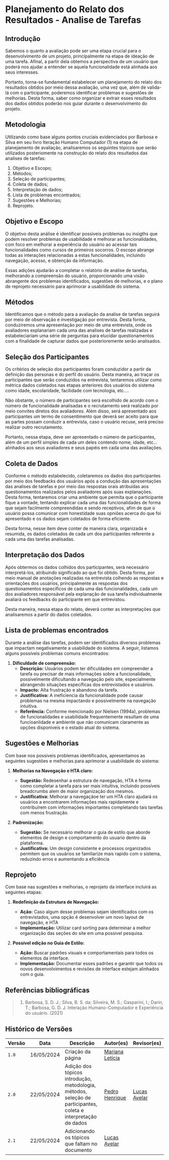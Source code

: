 # Planejamento do Relato dos Resultados - Analise de Tarefas

## Introdução 
Sabemos o quanto a avaliação pode ser uma etapa crucial para o desenvolvimento de um projeto, principalmente na etapa de ideação de uma tarefa. Afinal, a partir dela obtemos a perspectiva de um usuário que poderá nos ajudar a entender se aquela funcionalidade está alinhada aos seus interesses.

Portanto, torna-se fundamental estabelecer um planejamento do relato dos resultados obtidos por meio dessa avaliação, uma vez que, além de valida-lá com o participante, poderemos identificar problemas e sugestões de melhorias. Desta forma, saber como organizar e extrair esses resultados dos dados obtidos poderão nos guiar durante o desenvolvimento do projeto. 

## Metodologia 
Utilizando como base alguns pontos cruciais evidenciados por Barbosa e Silva  em seu livro Iteração Humano Computador (1) na etapa de planejamento de avaliação, analisaremos os seguintes tópicos que serão utilizados posteriomente na construção do relato dos resultados das analises de tarefas: 

1. Objetivo e Escopo;
2. Métodos;
3. Seleção de participantes;
4. Coleta de dados;
5. Interpretação de dados;
6. Lista de problemas encontrados;
7. Sugestões e Melhorias;
8. Reprojeto.

## Objetivo e Escopo 
O objetivo desta análise é identificar possiveis problemas ou insigths que podem resolver problemas de usabilidade e melhorar as funcionalidades, com foco em melhorar a experiência do usuário ao acessar tais funcionalidades como cursos de primeiros socorros. O escopo abrange todas as interações relacionadas a estas funcionalidades, incluindo navegação, acesso, e obtenção da informação.

Essas adições ajudarão a completar o relatório de análise de tarefas,  melhorando a compreensão do usuário, proporcionando uma visão abrangente dos problemas identificados, sugestões de melhorias, e o plano de reprojeto necessário para aprimorar a usabilidade do sistema.

## Métodos 
Identificamos que o método para a avaliação da analise de tarefas seguirá por meio de observação e investigação por entrevista. Desta forma, conduziremos uma apresentação por meio de uma entrevista, onde os avaliadores explanariam cada uma das analises de tarefas realizadas e estabeleciariam uma série de perguntas para elucidar questionamentos com a finalidade de capturar dados que posterioremente serão analisados. 

## Seleção dos Participantes 
Os critérios de seleção dos participantes foram conduzidor a partir da definição das personas e do perfil do usuário. Desta maneira, ao traçar os participantes que serão conduzidos na entrevista, tentaremos utilizar como métrica dados coletados nas etapas anteriores dos usuários do sistema como idade, escolaridade, facilidade com tecnologia, etc.... 

Não obstante, o número de participantes será escolhido de acordo com o número de funcionalidade analisadas e o recrutamento será realizado por meio convites diretos dos avaliadores. Além disso, será apresentado aos participantes um termo de consentimento que deverá ser aceito para que as partes possam conduzir a entrevista, caso o usuário recuse, será preciso realizar outro recrutamento. 

Portanto, nessa etapa, deve ser apresentado o número de participantes, além de um perfil simples de cada um deles contendo nome, idade, etc... alinhados aos seus avaliadores e seus papéis em cada uma das avaliações.

## Coleta de Dados 
Conforme o método estabelecido, coletaremos os dados dos participantes por meio dos feedbacks dos usuários após a condução das apresentações das analises de tarefas e por meio das respostas orais atribuídas aos questionamentos realizados pelos avaliadores após suas explanações. Desta forma, tentaremos criar uma ambiente que permita que o participante fique a vontade, tentando explicar cada uma das funcionalidades de forma que sejam facilmente compreendidas e sendo receptivos, afim de que o usuário possa comunicar com honestidade suas opniões acerca do que foi apresentado e os dados sejam coletados de forma eficiente. 

Desta forma, nesse item deve conter de maneira clara, organizada e resumida, os dados coletados de cada um dos participantes referente a cada uma das tarefas analisadas.

## Interpretação dos Dados 
Após obtermos os dados colhidos dos participantes, será necessário interpretá-los, atribuindo significado ao que foi obtido. Desta forma, por meio manual de anotações realizadas na entrevista colhendo as respostas e orientações dos usuários, principalmente as respostas dos questionamentos específicos de cada uma das funcionalidades, cada um dos avaliadores responsável pela explanação de sua tarefa individualmente avaliará os feedbacks do participante em que entrevistou. 

Desta maneira, nessa etapa do relato, deverá conter as interpretações que analisaremos a partir do dados coletados. 

## Lista de problemas encontrados
Durante a análise das tarefas, podem ser identificados diversos problemas que impactam negativamente a usabilidade do sistema. A seguir, listamos alguns possíveis problemas comuns encontrados:

1. **Dificuldade de compreensão:**
   - **Descrição:** Usuários podem ter dificuldades em compreender a tarefa ou precisar de mais informações sobre a funcionalidade,  possivelmente dificultando a navegação pelo site, especialmente abrangendo situações específicas dos entrevistados e usuários.
   - **Impacto:** Alta frustração e abandono da tarefa.
   - **Justificativa:** A ineficiencia da funcionalidade pode causar problemas na mesma impactando e possivelmente na navegação intuitiva.
   - **Referência:** Conforme mencionado por Nielsen (1994a), problemas de funcionalidades e usabilidade frequentemente resultam de uma funcioanlidade e ambiente que não comunicam claramente as opções disponíveis e o estado atual do sistema.


## Sugestões e Melhorias
Com base nos possiveis problemas identificados, apresentamos as seguintes sugestões e melhorias para aprimorar a usabilidade do sistema:

1. **Melhorias na Navegação e HTA claro:**
   - **Sugestão:** Redesenhar a estrutura de navegação, HTA e forma como completar a tarefa para ser mais intuitiva, incluindo possíveis breadcrumbs alem de maior organização dos mesmos.
   - **Justificativa:** Melhorar a navegaçãoe ter um HTA claro ajudará os usuários a encontrarem informações mais rapidamente e contribuírem com informações importantes completando tais tarefas com menos frustração.

2. **Padronização:**
   - **Sugestão:** Se necessário melhorar o guia de estilo que aborde elementos de design e comportamento do usuario dentro da plataforma.
   - **Justificativa:** Um design consistente e processos organizados permitem que os usuários se familiarize mais rapido com o sistema, reduzindo erros e aumentando a eficiência

## Reprojeto
Com base nas sugestões e melhorias, o reprojeto da interface incluirá as seguintes etapas:

1. **Redefinição da Estrutura de Navegação:**
   - **Ação:** Caso algum desse problemas sejam identificados com os entrevistados, uma opção é desenvolver um novo layout de navegação, e HTA
   - **Implementação:** Utilizar card sorting para determinar a melhor organização das seções do site em uma possivel pesquisa.

2. **Possível edição no Guia de Estilo:**
   - **Ação:** Buscar padrões visuais e comportamentais para todos os elementos da interface.
   - **Implementação:** Documentar esses padrões e garantir que todos os novos desenvolvimentos e revisões de interface estejam alinhados com o guia.

## Referências bibliográficas
> 1. Barbosa, S. D. J.; Silva, B. S. da; Silveira, M. S.; Gasparini, I.; Darin, T.; Barbosa, G. D. J. Interação Humano-Computador e Experiência do usuário. (2021) 


## Histórico de Versões

| Versão |    Data    | Descrição                                 | Autor(es)                                       | Revisor(es)                                    |
| ------ | :--------: | ----------------------------------------- | ----------------------------------------------- | ---------------------------------------------- |
| `1.0`   | 16/05/2024 | Criação da página                         | [Mariana Letícia](https://github.com/Marianannn) |     |
| `2.0`   | 22/05/2024 | Adição dos tópicos introdução, metodologia, métodos, seleção de participantes, coleta e interpretação de dados | [Pedro Henrique](https://github.com/PedroHhenriq) |  [Lucas Avelar](https://github.com/LucasAvelar2711)  |
| `2.1`   | 22/05/2024 | Adicionando os tópicos que faltam no documento  | [Lucas Avelar](https://github.com/LucasAvelar2711) |     |